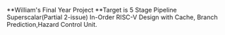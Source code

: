 **William's Final Year Project
**Target is 5 Stage Pipeline Superscalar(Partial 2-issue) In-Order RISC-V Design with Cache, Branch Prediction,Hazard Control Unit.

